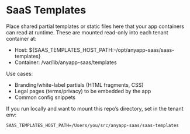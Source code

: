 # SaaS Templates

Place shared partial templates or static files here that your app containers can read at runtime. These are mounted read-only into each tenant container at:

- Host: ${SAAS_TEMPLATES_HOST_PATH:-/opt/anyapp-saas/saas-templates}
- Container: /var/lib/anyapp-saas/templates

Use cases:

- Branding/white-label partials (HTML fragments, CSS)
- Legal pages (terms/privacy) to be embedded by the app
- Common config snippets

If you run locally and want to mount this repo’s directory, set in the tenant env:

```
SAAS_TEMPLATES_HOST_PATH=/Users/you/src/anyapp-saas/saas-templates
```
